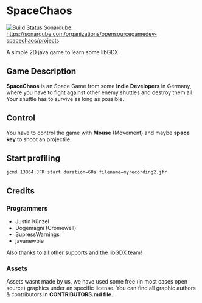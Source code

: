# SpaceChaos

[![Build Status](https://travis-ci.org/opensourcegamedev/SpaceChaos.svg?branch=master)](https://travis-ci.org/opensourcegamedev/SpaceChaos)
Sonarqube: https://sonarqube.com/organizations/opensourcegamedev-spacechaos/projects

A simple 2D java game to learn some libGDX

## Game Description

**SpaceChaos** is an Space Game from some **Indie Developers** in Germany, where you have to fight
against other enemy shuttles and destroy them all.
Your shuttle has to survive as long as possible.

## Control

You have to control the game with **Mouse** (Movement) and maybe **space key** to shoot an projectile.

## Start profiling

```
jcmd 13864 JFR.start duration=60s filename=myrecording2.jfr
```

## Credits

### Programmers
  - Justin Künzel
  - Dogemagni (Cromewell)
  - SupressWarnings
  - javanewbie
  
Also thanks to all other supports and the libGDX team!
  
### Assets
Assets wasnt made by us, we have used some free (in most cases open source) graphics under an specific license.
You can find all graphic authors & contributors in **CONTRIBUTORS.md file**.